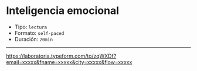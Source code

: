 # Inteligencia emocional

* Tipo: `lectura`
* Formato: `self-paced`
* Duración: `20min`

***

https://laboratoria.typeform.com/to/zqWXDf?email=xxxxx&fname=xxxxx&city=xxxxx&flow=xxxxx
